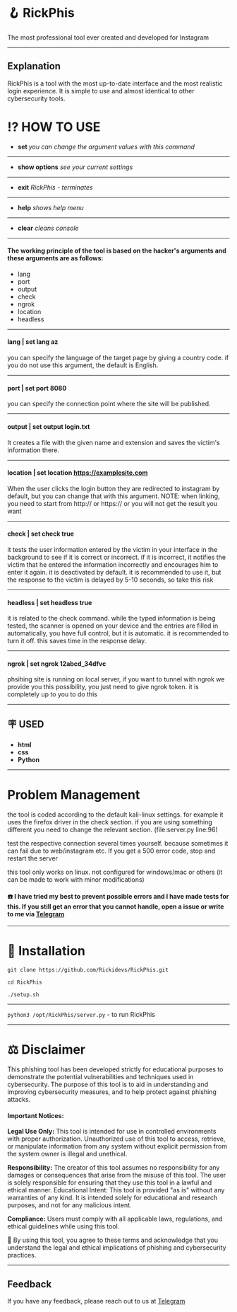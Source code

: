 
# 🪝 RickPhis

The most professional tool ever created and developed for Instagram

---
##  Explanation

RickPhis is a tool with the most up-to-date interface and the most realistic login experience. It is simple to use and almost identical to other cybersecurity tools. 

# ⁉️ HOW TO USE

- **set <args> <value>**  *you can change the argument values with this command*

---
- **show options**  *see your current settings*

---
- **exit**   *RickPhis - terminates*

---
- **help** *shows help menu*

---
- **clear** *cleans console*

---

#### The working principle of the tool is based on the hacker's arguments and these arguments are as follows:
- lang
- port 
- output
- check
- ngrok
- location
- headless

---
#### lang  | set lang az
you can specify the language of the target page by giving a country code. if you do not use this argument, the default is English.

---
#### port | set port 8080
you can specify the connection point where the site will be published.

---
#### output  | set output login.txt
It creates a file with the given name and extension and saves the victim's information there.

---
#### location  | set location https://examplesite.com
When the user clicks the login button they are redirected to instagram by default, but you can change that with this argument. NOTE: when linking, you need to start from http:// or https:// or you will not get the result you want 

---
#### check | set check true
it tests the user information entered by the victim in your interface in the background to see if it is correct or incorrect. if it is incorrect, it notifies the victim that he entered the information incorrectly and encourages him to enter it again. it is deactivated by default. it is recommended to use it, but the response to the victim is delayed by 5-10 seconds, so take this risk

---
#### headless | set headless true 
it is related to the check command. while the typed information is being tested, the scanner is opened on your device and the entries are filled in automatically, you have full control, but it is automatic. it is recommended to turn it off. this saves time in the response delay. 

---
#### ngrok | set ngrok 12abcd_34dfvc
phsihing site is running on local server, if you want to tunnel with ngrok we provide you this possibility, you just need to give ngrok token. it is completely up to you to do this

---

## 🪧 USED
- **html**
- **css**
- **Python**
---


# Problem Management
the tool is coded according to the default kali-linux settings. for example it uses the firefox driver in the check section. if you are using something different you need to change the relevant section. (file:server.py line:96)

test the respective connection several times yourself. because sometimes it can fail due to web/instagram etc. If you get a 500 error code, stop and restart the server

this tool only works on linux. not configured for windows/mac or others (it can be made to work with minor modifications)

#### ☎️ I have tried my best to prevent possible errors and I have made tests for this. If you still get an error that you cannot handle, open a issue or write to me via [Telegram](https://t.me/HackerRick)

---
# 🔧 Installation


`git clone https://github.com/Rickidevs/RickPhis.git`

`cd RickPhis`

`./setup.sh` 

---

`python3 /opt/RickPhis/server.py`  - to run RickPhis

---

# ⚖️ Disclaimer

This phishing tool has been developed strictly for educational purposes to demonstrate the potential vulnerabilities and techniques used in cybersecurity. The purpose of this tool is to aid in understanding and improving cybersecurity measures, and to help protect against phishing attacks.

#### Important Notices:

**Legal Use Only:** This tool is intended for use in controlled environments with proper authorization. Unauthorized use of this tool to access, retrieve, or manipulate information from any system without explicit permission from the system owner is illegal and unethical.

**Responsibility:** The creator of this tool assumes no responsibility for any damages or consequences that arise from the misuse of this tool. The user is solely responsible for ensuring that they use this tool in a lawful and ethical manner.
Educational Intent: This tool is provided "as is" without any warranties of any kind. It is intended solely for educational and research purposes, and not for any malicious intent.

**Compliance:** Users must comply with all applicable laws, regulations, and ethical guidelines while using this tool.

🚨 By using this tool, you agree to these terms and acknowledge that you understand the legal and ethical implications of phishing and cybersecurity practices.

---

## Feedback

If you have any feedback, please reach out to us at [Telegram](https://t.me/HackerRick)
